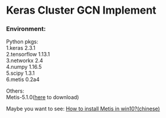 # Keras Cluster GCN Implement

### Environment:
Python pkgs:  
1.keras 2.3.1  
2.tensorflow 1.13.1  
3.networkx 2.4  
4.numpy 1.16.5  
5.scipy 1.3.1  
6.metis 0.2a4  

Others:  
Metis-5.1.0([here](http://glaros.dtc.umn.edu/gkhome/metis/metis/download) to download) 

Maybe you want to see:
[How to install Metis in win10?(chinese)](https://github.com/Pofatoezil/Keras-Cluster-GCN-Implement/blob/master/how%20to%20install%20metis%20in%20win10.md)
